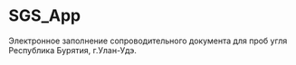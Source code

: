 # SGS_App
Электронное заполнение сопроводительного документа для проб угля Республика Бурятия, г.Улан-Удэ.
